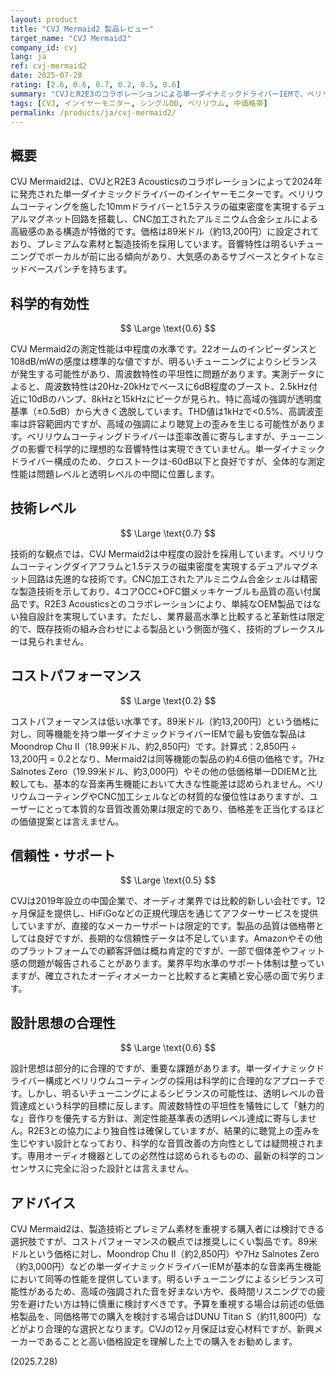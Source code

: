 ```yaml
---
layout: product
title: "CVJ Mermaid2 製品レビュー"
target_name: "CVJ Mermaid2"
company_id: cvj
lang: ja
ref: cvj-mermaid2
date: 2025-07-28
rating: [2.6, 0.6, 0.7, 0.2, 0.5, 0.6]
summary: "CVJとR2E3のコラボレーションによる単一ダイナミックドライバーIEMで、ベリリウムコーティング10mmドライバーと明るいチューニングが特徴。コストパフォーマンスは低く、シビランスの可能性と設計思想に課題がある。"
tags: [CVJ, インイヤーモニター, シングルDD, ベリリウム, 中価格帯]
permalink: /products/ja/cvj-mermaid2/
---
```

## 概要

CVJ Mermaid2は、CVJとR2E3 Acousticsのコラボレーションによって2024年に発売された単一ダイナミックドライバーのインイヤーモニターです。ベリリウムコーティングを施した10mmドライバーと1.5テスラの磁束密度を実現するデュアルマグネット回路を搭載し、CNC加工されたアルミニウム合金シェルによる高級感のある構造が特徴的です。価格は89米ドル（約13,200円）に設定されており、プレミアムな素材と製造技術を採用しています。音響特性は明るいチューニングでボーカルが前に出る傾向があり、大気感のあるサブベースとタイトなミッドベースパンチを持ちます。

## 科学的有効性

$$ \Large \text{0.6} $$

CVJ Mermaid2の測定性能は中程度の水準です。22オームのインピーダンスと108dB/mWの感度は標準的な値ですが、明るいチューニングによりシビランスが発生する可能性があり、周波数特性の平坦性に問題があります。実測データによると、周波数特性は20Hz-20kHzでベースに6dB程度のブースト、2.5kHz付近に10dBのハンプ、8kHzと15kHzにピークが見られ、特に高域の強調が透明度基準（±0.5dB）から大きく逸脱しています。THD値は1kHzで<0.5%、高調波歪率は許容範囲内ですが、高域の強調により聴覚上の歪みを生じる可能性があります。ベリリウムコーティングドライバーは歪率改善に寄与しますが、チューニングの影響で科学的に理想的な音響特性は実現できていません。単一ダイナミックドライバー構成のため、クロストークは-60dB以下と良好ですが、全体的な測定性能は問題レベルと透明レベルの中間に位置します。

## 技術レベル

$$ \Large \text{0.7} $$

技術的な観点では、CVJ Mermaid2は中程度の設計を採用しています。ベリリウムコーティングダイアフラムと1.5テスラの磁束密度を実現するデュアルマグネット回路は先進的な技術です。CNC加工されたアルミニウム合金シェルは精密な製造技術を示しており、4コアOCC+OFC銀メッキケーブルも品質の高い付属品です。R2E3 Acousticsとのコラボレーションにより、単純なOEM製品ではない独自設計を実現しています。ただし、業界最高水準と比較すると革新性は限定的で、既存技術の組み合わせによる製品という側面が強く、技術的ブレークスルーは見られません。

## コストパフォーマンス

$$ \Large \text{0.2} $$

コストパフォーマンスは低い水準です。89米ドル（約13,200円）という価格に対し、同等機能を持つ単一ダイナミックドライバーIEMで最も安価な製品はMoondrop Chu II（18.99米ドル、約2,850円）です。計算式：2,850円 ÷ 13,200円 = 0.2となり、Mermaid2は同等機能の製品の約4.6倍の価格です。7Hz Salnotes Zero（19.99米ドル、約3,000円）やその他の低価格単一DDIEMと比較しても、基本的な音楽再生機能において大きな性能差は認められません。ベリリウムコーティングやCNC加工シェルなどの材質的な優位性はありますが、ユーザーにとって本質的な音質改善効果は限定的であり、価格差を正当化するほどの価値提案とは言えません。

## 信頼性・サポート

$$ \Large \text{0.5} $$

CVJは2019年設立の中国企業で、オーディオ業界では比較的新しい会社です。12ヶ月保証を提供し、HiFiGoなどの正規代理店を通じてアフターサービスを提供していますが、直接的なメーカーサポートは限定的です。製品の品質は価格帯としては良好ですが、長期的な信頼性データは不足しています。Amazonやその他のプラットフォームでの顧客評価は概ね肯定的ですが、一部で個体差やフィット感の問題が報告されることがあります。業界平均水準のサポート体制は整っていますが、確立されたオーディオメーカーと比較すると実績と安心感の面で劣ります。

## 設計思想の合理性

$$ \Large \text{0.6} $$

設計思想は部分的に合理的ですが、重要な課題があります。単一ダイナミックドライバー構成とベリリウムコーティングの採用は科学的に合理的なアプローチです。しかし、明るいチューニングによるシビランスの可能性は、透明レベルの音質達成という科学的目標に反します。周波数特性の平坦性を犠牲にして「魅力的な」音作りを優先する方針は、測定性能基準表の透明レベル達成に寄与しません。R2E3との協力により独自性は確保していますが、結果的に聴覚上の歪みを生じやすい設計となっており、科学的な音質改善の方向性としては疑問視されます。専用オーディオ機器としての必然性は認められるものの、最新の科学的コンセンサスに完全に沿った設計とは言えません。

## アドバイス

CVJ Mermaid2は、製造技術とプレミアム素材を重視する購入者には検討できる選択肢ですが、コストパフォーマンスの観点では推奨しにくい製品です。89米ドルという価格に対し、Moondrop Chu II（約2,850円）や7Hz Salnotes Zero（約3,000円）などの単一ダイナミックドライバーIEMが基本的な音楽再生機能において同等の性能を提供しています。明るいチューニングによるシビランス可能性があるため、高域の強調された音を好まない方や、長時間リスニングでの疲労を避けたい方は特に慎重に検討すべきです。予算を重視する場合は前述の低価格製品を、同価格帯での購入を検討する場合はDUNU Titan S（約11,800円）などがより合理的な選択となります。CVJの12ヶ月保証は安心材料ですが、新興メーカーであることと高い価格設定を理解した上での購入をお勧めします。

(2025.7.28)
